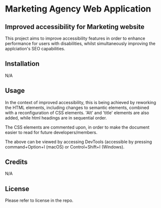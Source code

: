 # Marketing Agency Web Application

## Improved accessibility for Marketing website

This project aims to improve accessibility features in order to enhance performance for users with disabilities, whilst simultaneously improving the applciation's SEO capabilities.

## Installation

N/A

## Usage

In the context of improved accessibility, this is being achieved by reworking the HTML elements, including changes to semantic elements, combined with a reconfiguration of CSS elements. 'Alt' and 'title' elements are also added, while html headings are in sequential order.

The CSS elements are commented upon, in order to make the document easier to read for future developers/members.

The above can be viewed by accessing DevTools (accessible by pressing command+Option+I (macOS) or Control+Shift+I (Windows).

## Credits

N/A

## License

Please refer to license in the repo.
